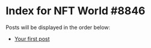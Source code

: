 # Index for NFT World #8846
Posts will be displayed in the order below:

- [Your first post](./001-first.md)

